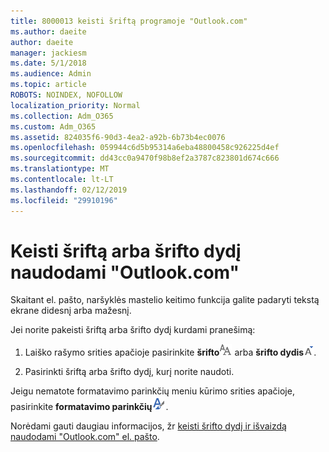 ```yaml
---
title: 8000013 keisti šriftą programoje "Outlook.com"
ms.author: daeite
author: daeite
manager: jackiesm
ms.date: 5/1/2018
ms.audience: Admin
ms.topic: article
ROBOTS: NOINDEX, NOFOLLOW
localization_priority: Normal
ms.collection: Adm_O365
ms.custom: Adm_O365
ms.assetid: 824035f6-90d3-4ea2-a92b-6b73b4ec0076
ms.openlocfilehash: 059944c6d5b95314a6eba48800458c926225d4ef
ms.sourcegitcommit: dd43cc0a9470f98b8ef2a3787c823801d674c666
ms.translationtype: MT
ms.contentlocale: lt-LT
ms.lasthandoff: 02/12/2019
ms.locfileid: "29910196"
---
```

# <a name="change-font-or-font-size-in-outlookcom"></a>Keisti šriftą arba šrifto dydį naudodami "Outlook.com"

Skaitant el. pašto, naršyklės mastelio keitimo funkcija galite padaryti tekstą ekrane didesnį arba mažesnį.
  
Jei norite pakeisti šriftą arba šrifto dydį kurdami pranešimą:
  
1. Laiško rašymo srities apačioje pasirinkite **šrifto**![šrifto](media/6d9372e0-cde5-49fc-a457-aafb62255163.png) arba **šrifto dydis**![The šrifto dydžio piktograma](media/9334f617-9593-4bd0-afb1-c53308ad7591.png).
    
2. Pasirinkti šriftą arba šrifto dydį, kurį norite naudoti.
    
Jeigu nematote formatavimo parinkčių meniu kūrimo srities apačioje, pasirinkite **formatavimo parinkčių**![The formatavimo parinkčių piktogramą](media/13103798-e3ea-4069-a7a0-63f8903c8c3a.png).
  
Norėdami gauti daugiau informacijos, žr [keisti šrifto dydį ir išvaizdą naudodami "Outlook.com" el. pašto](https://go.microsoft.com/fwlink/p/?linkid=873130).
  

